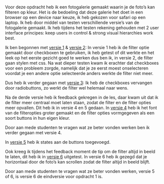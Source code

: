 
Voor deze opdracht heb ik een fotogalerie gemaakt waarin je de foto’s kan filteren op kleur. Het is de bedoeling dat deze galerie het doet in een browser op een device naar keuze, ik heb gekozen voor safari op een laptop. Ik heb door middel van testen verschillende versie’s van de fotogalerie gemaakt. Ik heb tijdens het testen rekening gehouden met 2 user interface principes: keep users in control & strong visual hierarchies work best. 

Ik ben begonnen met [versie 1](https://github.com/LisaOttenhof/Frontend-voor-Designers/tree/master/Opdracht%201/versie%201) & [versie 2](https://github.com/LisaOttenhof/Frontend-voor-Designers/tree/master/Opdracht%201/versie%202):
In versie 1 heb ik de filter optie gemaakt door checkboxen te gebruiken, ik heb getest of dit werkte en het leek op het eerste gezicht goed te werken dus ben ik, in versie 2, de filter gaan stylen met css.
Na wat dieper testen kwam ik erachter dat checkboxes voor een probleem zorgde, namelijk dat je ze eerst moest onselecteren voordat je een andere optie selecteerde anders werkte de filter niet meer. 

Dus heb ik verder gegaan met [versie 3](https://github.com/LisaOttenhof/Frontend-voor-Designers/tree/master/Opdracht%201/versie%203):
Ik heb de checkboxes vervangen door radiobuttons, zo werkt de filter wel helemaal naar wens. 

Na de derde versie heb ik feedback gekregen in de les, daar kwam uit dat ik de filter meer centraal moet laten staan, zodat de filter en de filter opties meer opvallen. 
Dit heb ik in versie 4 en 5 gedaan.
In [versie 4](https://github.com/LisaOttenhof/Frontend-voor-Designers/tree/master/Opdracht%201/versie%204) heb ik het font van de filteropties groter gemaakt en de filter opties vormgegeven als een soort buttons in hun eigen kleur.

Door aan mede studenten te vragen wat ze beter vonden werken ben ik verder gegaan met versie 4. 

In [versie 5](https://github.com/LisaOttenhof/Frontend-voor-Designers/tree/master/Opdracht%201/versie%205) heb ik states aan de buttons toegevoegd.

Ook kreeg ik tijdens het feedback moment de tip om de filter altijd in beeld te laten, dit heb ik in [versie 6](https://github.com/LisaOttenhof/Frontend-voor-Designers/tree/master/Opdracht%201/versie%206) uitgetest. 
In versie 6 heb ik gezegd dat je horizontaal door de foto’s kan scrollen zodat de filter altijd in beeld blijft.   

Door aan mede studenten te vragen wat ze beter vonden werken, versie 5 of 6, is versie 6 de eindversie voor opdracht 1 is. 
